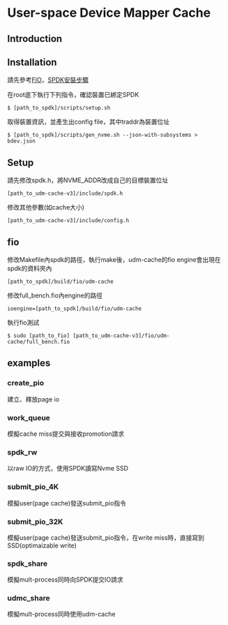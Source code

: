 # User-space Device Mapper Cache

## Introduction



## Installation
請先參考[FIO](https://github.com/axboe/fio)，[SPDK安裝步驟](https://spdk.io/doc/getting_started.html)

在root底下執行下列指令，確認裝置已綁定SPDK

`$ [path_to_spdk]/scripts/setup.sh`

取得裝置資訊，並產生出config file，其中traddr為裝置位址

`$ [path_to_spdk]/scripts/gen_nvme.sh --json-with-subsystems > bdev.json`

## Setup
請先修改spdk.h，將NVME_ADDR改成自己的目標裝置位址

`[path_to_udm-cache-v3]/include/spdk.h`

修改其他參數(如cache大小)

`[path_to_udm-cache-v3]/include/config.h`

## fio

修改Makefile內spdk的路徑，執行make後，udm-cache的fio engine會出現在spdk的資料夾內

`[path_to_spdk]/build/fio/udm-cache`

修改full_bench.fio內engine的路徑

`ioengine=[path_to_spdk]/build/fio/udm-cache`

執行fio測試

`$ sudo [path_to_fio] [path_to_udm-cache-v3]/fio/udm-cache/full_bench.fio`

## examples

### create_pio 

建立、釋放page io

### work_queue 

模擬cache miss提交與接收promotion請求

### spdk_rw 

以raw IO的方式，使用SPDK讀寫Nvme SSD

### submit_pio_4K 

模擬user(page cache)發送submit_pio指令

### submit_pio_32K 

模擬user(page cache)發送submit_pio指令，在write miss時，直接寫到SSD(optimaizable write)

### spdk_share 

模擬mult-process同時向SPDK提交IO請求

### udmc_share 

模擬mult-process同時使用udm-cache


